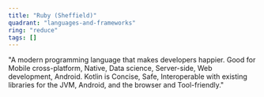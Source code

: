 ```yaml
---
title: "Ruby (Sheffield)"
quadrant: "languages-and-frameworks"
ring: "reduce"
tags: []
---
```


"A modern programming language that makes developers happier.  Good for Mobile cross-platform, Native, Data science, Server-side, Web development, Android.  Kotlin is Concise, Safe, Interoperable with existing libraries for the JVM, Android, and the browser and Tool-friendly."
